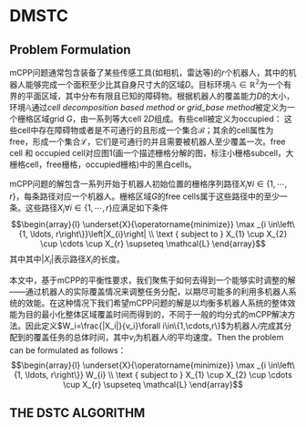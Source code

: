 # DMSTC

## Problem Formulation

 mCPP问题通常包含装备了某些传感工具(如相机，雷达等)的$r$个机器人，其中的机器人能够完成一个面积至少比其自身尺寸大的区域$D$。目标环境$\mathbb{A} \in \mathbb{R^2}$为一个有界的平面区域，其中分布有限且已知的障碍物。根据机器人的覆盖能力$D$的大小，环境$\mathbb{A}$通过*cell decomposition based method or grid_base method*被定义为一个栅格区域grid $G$，由一系列等大cell $2D$组成。有些cell被定义为occupied： 这些cell中存在障碍物或者是不可通行的且形成一个集合$\mathcal{B}$；其余的cell属性为free，形成一个集合$\mathcal{L}$，它们是可通行的并且需要被机器人至少覆盖一次。free cell 和 occupied cell对应图1(画一个描述栅格分解的图，标注小栅格subcell，大栅格cell，free栅格，occupied栅格)中的黑白cells。
 
mCPP问题的解包含一系列开始于机器人初始位置的栅格序列路径$X_i\forall i\in\{1,\cdots,r\}$，每条路径对应一个机器人。栅格区域$G$的free cells属于这些路径中的至少一条。这些路径$X_i\forall i\in\{1,\cdots,r\}$应满足如下条件
$$\begin{array}{l}
\underset{X}{\operatorname{minimize}} \max _{i \in\left\{1, \ldots, r\right\}}\left|X_{i}\right| \\
\text { subject to } X_{1} \cup X_{2} \cup \cdots \cup X_{r} \supseteq \mathcal{L}
\end{array}$$
其中其中$|X_i|$表示路径$X_i$的长度。

本文中，基于mCPP的平衡性要求，我们聚焦于如何去得到一个能够实时调整的解——通过机器人的实际覆盖情况来调整任务分配，以期尽可能多的利用多机器人系统的效能。在这种情况下我们希望mCPP问题的解是以均衡多机器人系统的整体效能为目的最小化整体区域覆盖时间而得到的，不同于一般的均分式的mCPP解决方法。因此定义$W_i=\frac{|X_i|}{v_i}\forall i\in\{1,\cdots,r\}$为机器人$i$完成其分配到的覆盖任务的总体时间，其中$v_i$为机器人$i$的平均速度。Then the problem can be formulated as follows：
$$\begin{array}{l}
\underset{X}{\operatorname{minimize}} \max _{i \in\left\{1, \ldots, r\right\}} W_{i} \\
\text { subject to } X_{1} \cup X_{2} \cup \cdots \cup X_{r} \supseteq \mathcal{L}
\end{array}$$

## THE DSTC ALGORITHM

